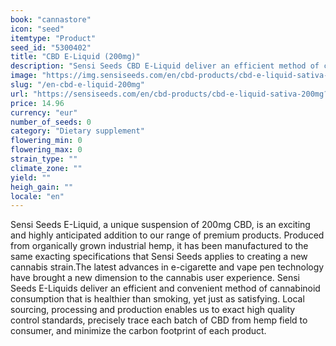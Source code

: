 ```yaml
---
book: "cannastore"
icon: "seed"
itemtype: "Product"
seed_id: "5300402"
title: "CBD E-Liquid (200mg)"
description: "Sensi Seeds CBD E-Liquid deliver an efficient method of cannabinoid consumption that is healthier than smoking, yet just as satisfying. Get yours now!"
image: "https://img.sensiseeds.com/en/cbd-products/cbd-e-liquid-sativa-200mg-image.png"
slug: "/en-cbd-e-liquid-200mg"
url: "https://sensiseeds.com/en/cbd-products/cbd-e-liquid-sativa-200mg?a_aid=cannastore"
price: 14.96
currency: "eur"
number_of_seeds: 0
category: "Dietary supplement"
flowering_min: 0
flowering_max: 0
strain_type: ""
climate_zone: ""
yield: ""
heigh_gain: ""
locale: "en"
---
```

Sensi Seeds E-Liquid, a unique suspension of 200mg CBD, is an exciting and highly anticipated addition to our range of premium products. Produced from organically grown industrial hemp, it has been manufactured to the same exacting specifications that Sensi Seeds applies to creating a new cannabis strain.The latest advances in e-cigarette and vape pen technology have brought a new dimension to the cannabis user experience. Sensi Seeds E-Liquids deliver an efficient and convenient method of cannabinoid consumption that is healthier than smoking, yet just as satisfying. Local sourcing, processing and production enables us to exact high quality control standards, precisely trace each batch of CBD from hemp field to consumer, and minimize the carbon footprint of each product.
